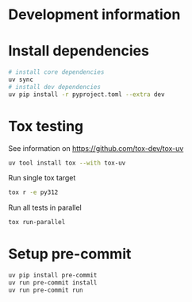 # Development information

# Install dependencies

```bash
# install core dependencies
uv sync
# install dev dependencies
uv pip install -r pyproject.toml --extra dev
```

# Tox testing
See information on https://github.com/tox-dev/tox-uv
```bash
uv tool install tox --with tox-uv
```
Run single tox target
```bash
tox r -e py312
```
Run all tests in parallel
```bash
tox run-parallel
```

# Setup pre-commit
```bash
uv pip install pre-commit
uv run pre-commit install
uv run pre-commit run
```
